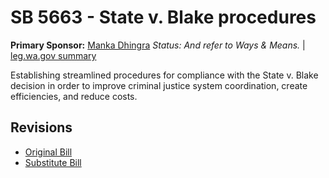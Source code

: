 # SB 5663 - State v. Blake procedures
**Primary Sponsor:** [Manka Dhingra](/person/leg/manka.dhingra.md)
*Status: And refer to Ways & Means.* | [leg.wa.gov summary](https://app.leg.wa.gov/billsummary?BillNumber=5663&Year=2021)

Establishing streamlined procedures for compliance with the State v. Blake decision in order to improve criminal justice system coordination, create efficiencies, and reduce costs.

## Revisions
* [Original Bill](1/)
* [Substitute Bill](S/)